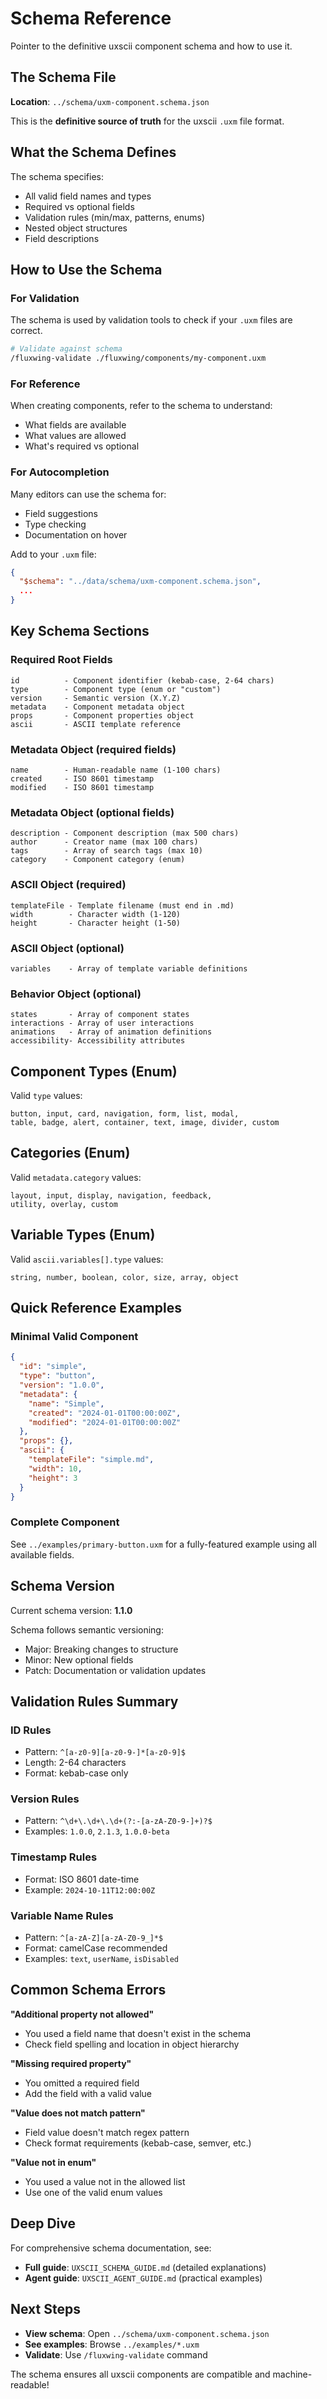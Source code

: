 # Schema Reference

Pointer to the definitive uxscii component schema and how to use it.

## The Schema File

**Location**: `../schema/uxm-component.schema.json`

This is the **definitive source of truth** for the uxscii `.uxm` file format.

## What the Schema Defines

The schema specifies:
- All valid field names and types
- Required vs optional fields
- Validation rules (min/max, patterns, enums)
- Nested object structures
- Field descriptions

## How to Use the Schema

### For Validation

The schema is used by validation tools to check if your `.uxm` files are correct.

```bash
# Validate against schema
/fluxwing-validate ./fluxwing/components/my-component.uxm
```

### For Reference

When creating components, refer to the schema to understand:
- What fields are available
- What values are allowed
- What's required vs optional

### For Autocompletion

Many editors can use the schema for:
- Field suggestions
- Type checking
- Documentation on hover

Add to your `.uxm` file:
```json
{
  "$schema": "../data/schema/uxm-component.schema.json",
  ...
}
```

## Key Schema Sections

### Required Root Fields

```
id          - Component identifier (kebab-case, 2-64 chars)
type        - Component type (enum or "custom")
version     - Semantic version (X.Y.Z)
metadata    - Component metadata object
props       - Component properties object
ascii       - ASCII template reference
```

### Metadata Object (required fields)

```
name        - Human-readable name (1-100 chars)
created     - ISO 8601 timestamp
modified    - ISO 8601 timestamp
```

### Metadata Object (optional fields)

```
description - Component description (max 500 chars)
author      - Creator name (max 100 chars)
tags        - Array of search tags (max 10)
category    - Component category (enum)
```

### ASCII Object (required)

```
templateFile - Template filename (must end in .md)
width        - Character width (1-120)
height       - Character height (1-50)
```

### ASCII Object (optional)

```
variables    - Array of template variable definitions
```

### Behavior Object (optional)

```
states       - Array of component states
interactions - Array of user interactions
animations   - Array of animation definitions
accessibility- Accessibility attributes
```

## Component Types (Enum)

Valid `type` values:
```
button, input, card, navigation, form, list, modal,
table, badge, alert, container, text, image, divider, custom
```

## Categories (Enum)

Valid `metadata.category` values:
```
layout, input, display, navigation, feedback,
utility, overlay, custom
```

## Variable Types (Enum)

Valid `ascii.variables[].type` values:
```
string, number, boolean, color, size, array, object
```

## Quick Reference Examples

### Minimal Valid Component

```json
{
  "id": "simple",
  "type": "button",
  "version": "1.0.0",
  "metadata": {
    "name": "Simple",
    "created": "2024-01-01T00:00:00Z",
    "modified": "2024-01-01T00:00:00Z"
  },
  "props": {},
  "ascii": {
    "templateFile": "simple.md",
    "width": 10,
    "height": 3
  }
}
```

### Complete Component

See `../examples/primary-button.uxm` for a fully-featured example using all available fields.

## Schema Version

Current schema version: **1.1.0**

Schema follows semantic versioning:
- Major: Breaking changes to structure
- Minor: New optional fields
- Patch: Documentation or validation updates

## Validation Rules Summary

### ID Rules
- Pattern: `^[a-z0-9][a-z0-9-]*[a-z0-9]$`
- Length: 2-64 characters
- Format: kebab-case only

### Version Rules
- Pattern: `^\d+\.\d+\.\d+(?:-[a-zA-Z0-9-]+)?$`
- Examples: `1.0.0`, `2.1.3`, `1.0.0-beta`

### Timestamp Rules
- Format: ISO 8601 date-time
- Example: `2024-10-11T12:00:00Z`

### Variable Name Rules
- Pattern: `^[a-zA-Z][a-zA-Z0-9_]*$`
- Format: camelCase recommended
- Examples: `text`, `userName`, `isDisabled`

## Common Schema Errors

**"Additional property not allowed"**
- You used a field name that doesn't exist in the schema
- Check field spelling and location in object hierarchy

**"Missing required property"**
- You omitted a required field
- Add the field with a valid value

**"Value does not match pattern"**
- Field value doesn't match regex pattern
- Check format requirements (kebab-case, semver, etc.)

**"Value not in enum"**
- You used a value not in the allowed list
- Use one of the valid enum values

## Deep Dive

For comprehensive schema documentation, see:
- **Full guide**: `UXSCII_SCHEMA_GUIDE.md` (detailed explanations)
- **Agent guide**: `UXSCII_AGENT_GUIDE.md` (practical examples)

## Next Steps

- **View schema**: Open `../schema/uxm-component.schema.json`
- **See examples**: Browse `../examples/*.uxm`
- **Validate**: Use `/fluxwing-validate` command

The schema ensures all uxscii components are compatible and machine-readable!
